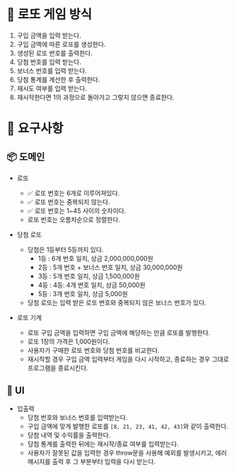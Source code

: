 # 🎱 로또 게임 방식

1. 구입 금액을 입력 받는다.
2. 구입 금액에 따른 로또를 생성한다.
3. 생성된 로또 번호를 출력한다.
4. 당첨 번호를 입력 받는다.
5. 보너스 번호를 입력 받는다.
6. 당첨 통계를 계산한 후 출력한다.
7. 재시도 여부를 입력 받는다.
8. 재시작한다면 1의 과정으로 돌아가고 그렇지 않으면 종료한다.

# 🎯 요구사항

## 📦 도메인

- 로또

  - ✅ 로또 번호는 6개로 이루어져있다.
  - ✅ 로또 번호는 중복되지 않는다.
  - ✅ 로또 번호는 1~45 사이의 숫자이다.
  - 로또 번호는 오름차순으로 정렬한다.

- 당첨 로또

  - 당첨은 1등부터 5등까지 있다.
    - 1등 : 6개 번호 일치, 상금 2,000,000,000원
    - 2등 : 5개 번호 + 보너스 번호 일치, 상금 30,000,000원
    - 3등 : 5개 번호 일치, 상금 1,500,000원
    - 4등 : 4등: 4개 번호 일치, 상금 50,000원
    - 5등 : 3개 번호 일치, 상금 5,000원
  - 당첨 로또는 입력 받은 로또 번호와 중복되지 않은 보너스 번호가 있다.

- 로또 기계

  - 로또 구입 금액을 입력하면 구입 금액에 해당하는 만큼 로또를 발행한다.
  - 로또 1장의 가격은 1,000원이다.
  - 사용자가 구매한 로또 번호와 당첨 번호를 비교한다.
  - 재시작할 경우 구입 금액 입력부터 게임을 다시 시작하고, 종료하는 경우 그대로 프로그램을 종료시킨다.

## 💄 UI

- 입출력
  - 당첨 번호와 보너스 번호를 입력받는다.
  - 구입 금액에 맞게 발행한 로또를 `[8, 21, 23, 41, 42, 43]`와 같이 출력한다.
  - 당첨 내역 및 수익률을 출력한다.
  - 당첨 통계를 출력한 뒤에는 재시작/종료 여부를 입력받는다.
  - 사용자가 잘못된 값을 입력한 경우 throw문을 사용해 예외를 발생시키고, 에러 메시지를 출력 후 그 부분부터 입력을 다시 받는다.
